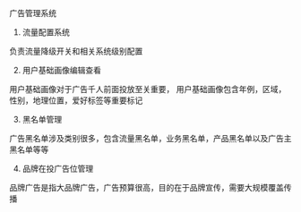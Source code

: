 广告管理系统

1. 流量配置系统

负责流量降级开关和相关系统级别配置

2. 用户基础画像编辑查看

用户基础画像对于广告千人前面投放至关重要， 用户基础画像包含年例，区域，性别，地理位置，爱好标签等重要标记

3. 黑名单管理

广告黑名单涉及类别很多，包含流量黑名单，业务黑名单，产品黑名单以及广告主黑名单等等

4. 品牌在投广告位管理

品牌广告是指大品牌广告，广告预算很高，目的在于品牌宣传，需要大规模覆盖传播

